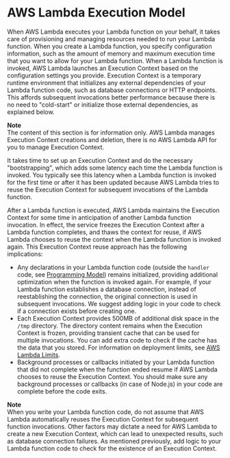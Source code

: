 # AWS Lambda Execution Model<a name="running-lambda-code"></a>

When AWS Lambda executes your Lambda function on your behalf, it takes care of provisioning and managing resources needed to run your Lambda function\. When you create a Lambda function, you specify configuration information, such as the amount of memory and maximum execution time that you want to allow for your Lambda function\. When a Lambda function is invoked, AWS Lambda launches an Execution Context based on the configuration settings you provide\. Execution Context is a temporary runtime environment that initializes any external dependencies of your Lambda function code, such as database connections or HTTP endpoints\. This affords subsequent invocations better performance because there is no need to "cold\-start" or initialize those external dependencies, as explained below\.

**Note**  
The content of this section is for information only\. AWS Lambda manages Execution Context creations and deletion, there is no AWS Lambda API for you to manage Execution Context\. 

It takes time to set up an Execution Context and do the necessary "bootstrapping", which adds some latency each time the Lambda function is invoked\. You typically see this latency when a Lambda function is invoked for the first time or after it has been updated because AWS Lambda tries to reuse the Execution Context for subsequent invocations of the Lambda function\.

After a Lambda function is executed, AWS Lambda maintains the Execution Context for some time in anticipation of another Lambda function invocation\. In effect, the service freezes the Execution Context after a Lambda function completes, and thaws the context for reuse, if AWS Lambda chooses to reuse the context when the Lambda function is invoked again\. This Execution Context reuse approach has the following implications: 
+ Any declarations in your Lambda function code \(outside the `handler` code, see [Programming Model](programming-model-v2.md)\) remains initialized, providing additional optimization when the function is invoked again\. For example, if your Lambda function establishes a database connection, instead of reestablishing the connection, the original connection is used in subsequent invocations\. We suggest adding logic in your code to check if a connection exists before creating one\.
+ Each Execution Context provides 500MB of additional disk space in the `/tmp` directory\. The directory content remains when the Execution Context is frozen, providing transient cache that can be used for multiple invocations\. You can add extra code to check if the cache has the data that you stored\. For information on deployment limits, see [AWS Lambda Limits](limits.md)\.
+ Background processes or callbacks initiated by your Lambda function that did not complete when the function ended resume if AWS Lambda chooses to reuse the Execution Context\. You should make sure any background processes or callbacks \(in case of Node\.js\) in your code are complete before the code exits\.

**Note**  
When you write your Lambda function code, do not assume that AWS Lambda automatically reuses the Execution Context for subsequent function invocations\. Other factors may dictate a need for AWS Lambda to create a new Execution Context, which can lead to unexpected results, such as database connection failures\. As mentioned previously, add logic to your Lambda function code to check for the existence of an Execution Context\.